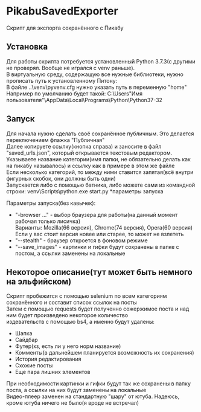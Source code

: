 # PikabuSavedExporter
Скрипт для экспорта сохранённого с Пикабу

## Установка

Для работы скрипта потребуется установленный Python 3.7.3(с другими не проверял. Вообще не игрался с venv раньше).  
В виртуальную среду, содержащую все нужные библиотеки, нужно прописать путь к установленному Питону:  
В файле ..\venv\pyvenv.cfg нужно указать путь в переменную "home"  
Например по умолчанию будет такой: C:\Users\"Имя пользователя"\AppData\Local\Programs\Python\Python37-32  

## Запуск

Для начала нужно сделать своё сохранённое публичным. Это делается переключением флажка "Публичная"  
Далее копируете ссылку(кнопка справа) и заносите в файл "saved_urls.json", который открывается текстовым редактором.  
Указываете название категории(имя папки, не обязательно делать как на пикабу называлось) и ссылку как в примере в этом же файле  
Если несколько категорий, то между ними ставится запятая(всё внутри фигурных скобок, они должны быть одни)  
Запускается либо с помощью батника, либо можете сами из командной строки:
	venv\Scripts\python.exe start.py \*параметры запуска 
	
Параметры запуска(без кавычек):
* "-browser ..." - выбор браузера для работы(на данный момент рабочая только лисичка)  
			Варианты: Mozilla(66 версия), Chrome(74 версия), Opera(60 версия)  
			Если у вас стоит версия новее или старее, то может не взлететь  
* "--stealth" - браузер откроется в фоновом режиме
* "--save_images" - картинки и гифки будут сохранены в папке с постом, а ссылки заменены на локальные

## Некоторое описание(тут может быть немного на эльфийском)

Скрипт пробежится с помощью selenium по всем категориям сохранённого и составит список ссылок на посты  
Затем с помощью requests будет полученно сожержимое поста и над ним будет произведено некоторое количество  
издевательств с помощью bs4, а именно будут удалены:
* Шапка
* Сайдбар
* Футер(хз, есть ли у него норм название)
* Комменты(в дальнейшем планируется возможность их сохранения)
* История редактирования
* Схожие посты
* Еще пара лишних элементов  

При необходимости картинки и гифки будут так же сохранены в папку поста, а ссылки на них будут заменены на локальные  
Видео-плеер заменен на стандартную "шару" от ютуба. Надеюсь, кроме ютуба ничего не было(я вроде не встречал)
